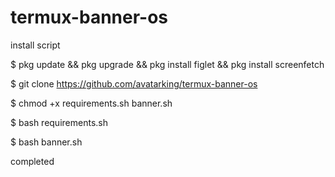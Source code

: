 # termux-banner-os

install script


$ pkg update && pkg upgrade && pkg install figlet && pkg install screenfetch

$ git clone https://github.com/avatarking/termux-banner-os

$ chmod +x requirements.sh banner.sh

$ bash requirements.sh

$ bash banner.sh

completed
